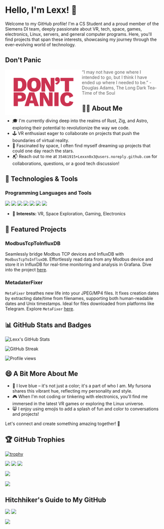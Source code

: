# Hello, I'm Lexx! 👋

Welcome to my GitHub profile! I'm a CS Student and a proud member of the Siemens DI team, deeply passionate about VR, tech, space, games, electronics, Linux, servers, and general computer programs. Here, you'll find projects that span these interests, showcasing my journey through the ever-evolving world of technology.

## Don't Panic
<p>
  <img src="dont_panic.svg" width="250" align="left" />
  <blockquote>
    “I may not have gone where I intended to go, but I think I have ended up where I needed to be.” - Douglas Adams, The Long Dark Tea-Time of the Soul
  </blockquote>
</p>

## 🙋‍♂️ About Me

- 🎓 I'm currently diving deep into the realms of Rust, Zig, and Astro, exploring their potential to revolutionize the way we code.
- 🕹️ VR enthusiast eager to collaborate on projects that push the boundaries of virtual reality.
- 🌌 Fascinated by space, I often find myself dreaming up projects that could one day reach the stars.
- 📬 Reach out to me at `35461915+Lexxn0x3@users.noreply.github.com` for collaborations, questions, or a good tech discussion!

## 🔧 Technologies & Tools

### Programming Languages and Tools

![](https://img.shields.io/badge/Code-C%23-blue.svg)
![](https://img.shields.io/badge/Code-C++-blue.svg)
![](https://img.shields.io/badge/Code-Python-blue.svg)
![](https://img.shields.io/badge/Code-Rust-blue.svg)
![](https://img.shields.io/badge/Code-Go-blue.svg)
![](https://img.shields.io/badge/Editor-Neovim-brightgreen.svg)
![](https://img.shields.io/badge/OS-Linux-lightgrey.svg)

- 🚀 **Interests:** VR, Space Exploration, Gaming, Electronics

## 🌟 Featured Projects

### ModbusTcpToInfluxDB
Seamlessly bridge Modbus TCP devices and InfluxDB with `ModbusTcpToInfluxDB`. Effortlessly read data from any Modbus device and store it in InfluxDB for real-time monitoring and analysis in Grafana. Dive into the project [here](https://github.com/Lexxn0x3/ModbusTcpToInfluxDB).

### MetadaterFixer
`MetaFixer` breathes new life into your JPEG/MP4 files. It fixes creation dates by extracting date/time from filenames, supporting both human-readable dates and Unix timestamps. Ideal for files downloaded from platforms like Telegram. Explore `MetaFixer` [here](https://github.com/Lexxn0x3/MetadaterFixer).

## 📊 GitHub Stats and Badges

![Lexx's GitHub Stats](https://github-readme-stats.vercel.app/api?username=Lexxn0x3&show_icons=true&theme=blue-green)

![GitHub Streak](https://github-readme-streak-stats.herokuapp.com/?user=Lexxn0x3&theme=blue-green)


![Profile views](https://komarev.com/ghpvc/?username=Lexxn0x3&color=blue)

## 😄 A Bit More About Me

- 🔵 I love blue – it's not just a color; it's a part of who I am. My fursona shares this vibrant hue, reflecting my personality and style.
- 🎮 When I'm not coding or tinkering with electronics, you'll find me immersed in the latest VR games or exploring the Linux universe.
- 😸 I enjoy using emojis to add a splash of fun and color to conversations and projects!

Let's connect and create something amazing together! 🚀

## 🏆 GitHub Trophies

[![trophy](https://github-profile-trophy.vercel.app/?username=Lexxn0x3&theme=onedark)](https://github.com/ryo-ma/github-profile-trophy)

![](https://img.shields.io/badge/Uses-GitHub%20Codespaces-2F2625?style=flat-square&logo=github)
![](https://img.shields.io/badge/%E2%98%95-Coffee-black?style=flat-square)
![](https://img.shields.io/badge/Loves-Space%20Exploration-blue?style=flat-square)

![](https://img.shields.io/badge/Answer%20to%20Life%2C%20Universe%20and%20Everything-42-9cf)

![](https://img.shields.io/badge/Earth-Mostly%20Harmless-7B68EE.svg)

## Hitchhiker's Guide to My GitHub

![](https://img.shields.io/badge/Answer%20to%20Life%2C%20Universe%20and%20Everything-42-9cf)
![](https://img.shields.io/badge/Earth-Mostly%20Harmless-7B68EE.svg)

![](https://img.shields.io/badge/Don't%20Panic-42-blueviolet?style=flat-square)



